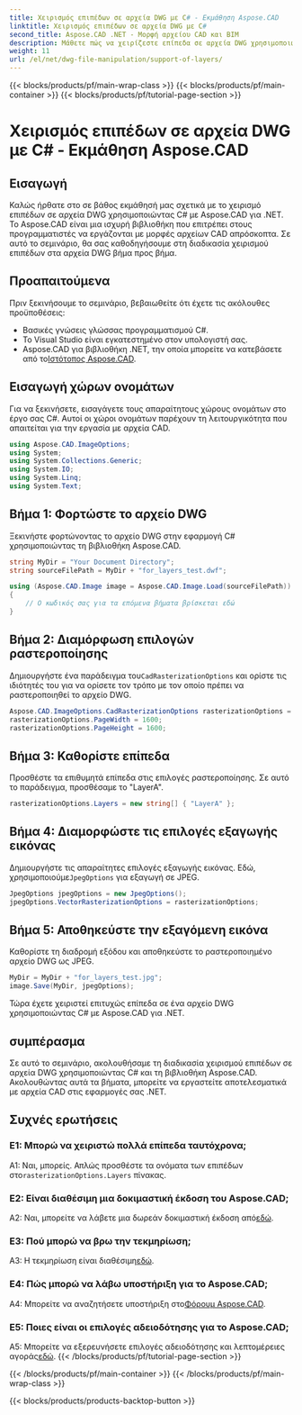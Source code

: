 ```yaml
---
title: Χειρισμός επιπέδων σε αρχεία DWG με C# - Εκμάθηση Aspose.CAD
linktitle: Χειρισμός επιπέδων σε αρχεία DWG με C#
second_title: Aspose.CAD .NET - Μορφή αρχείου CAD και BIM
description: Μάθετε πώς να χειρίζεστε επίπεδα σε αρχεία DWG χρησιμοποιώντας C# με το Aspose.CAD για .NET. Οδηγός βήμα προς βήμα για αποτελεσματική διαχείριση αρχείων CAD.
weight: 11
url: /el/net/dwg-file-manipulation/support-of-layers/
---
```


{{< blocks/products/pf/main-wrap-class >}}
{{< blocks/products/pf/main-container >}}
{{< blocks/products/pf/tutorial-page-section >}}

# Χειρισμός επιπέδων σε αρχεία DWG με C# - Εκμάθηση Aspose.CAD

## Εισαγωγή

Καλώς ήρθατε στο σε βάθος εκμάθησή μας σχετικά με το χειρισμό επιπέδων σε αρχεία DWG χρησιμοποιώντας C# με Aspose.CAD για .NET. Το Aspose.CAD είναι μια ισχυρή βιβλιοθήκη που επιτρέπει στους προγραμματιστές να εργάζονται με μορφές αρχείων CAD απρόσκοπτα. Σε αυτό το σεμινάριο, θα σας καθοδηγήσουμε στη διαδικασία χειρισμού επιπέδων στα αρχεία DWG βήμα προς βήμα.

## Προαπαιτούμενα

Πριν ξεκινήσουμε το σεμινάριο, βεβαιωθείτε ότι έχετε τις ακόλουθες προϋποθέσεις:

- Βασικές γνώσεις γλώσσας προγραμματισμού C#.
- Το Visual Studio είναι εγκατεστημένο στον υπολογιστή σας.
-  Aspose.CAD για βιβλιοθήκη .NET, την οποία μπορείτε να κατεβάσετε από το[Ιστότοπος Aspose.CAD](https://releases.aspose.com/cad/net/).

## Εισαγωγή χώρων ονομάτων

Για να ξεκινήσετε, εισαγάγετε τους απαραίτητους χώρους ονομάτων στο έργο σας C#. Αυτοί οι χώροι ονομάτων παρέχουν τη λειτουργικότητα που απαιτείται για την εργασία με αρχεία CAD.

```csharp
using Aspose.CAD.ImageOptions;
using System;
using System.Collections.Generic;
using System.IO;
using System.Linq;
using System.Text;
```

## Βήμα 1: Φορτώστε το αρχείο DWG

Ξεκινήστε φορτώνοντας το αρχείο DWG στην εφαρμογή C# χρησιμοποιώντας τη βιβλιοθήκη Aspose.CAD.

```csharp
string MyDir = "Your Document Directory";
string sourceFilePath = MyDir + "for_layers_test.dwf";

using (Aspose.CAD.Image image = Aspose.CAD.Image.Load(sourceFilePath))
{
    // Ο κωδικός σας για τα επόμενα βήματα βρίσκεται εδώ
}
```

## Βήμα 2: Διαμόρφωση επιλογών ραστεροποίησης

 Δημιουργήστε ένα παράδειγμα του`CadRasterizationOptions` και ορίστε τις ιδιότητές του για να ορίσετε τον τρόπο με τον οποίο πρέπει να ραστεροποιηθεί το αρχείο DWG.

```csharp
Aspose.CAD.ImageOptions.CadRasterizationOptions rasterizationOptions = new Aspose.CAD.ImageOptions.CadRasterizationOptions();
rasterizationOptions.PageWidth = 1600;
rasterizationOptions.PageHeight = 1600;
```

## Βήμα 3: Καθορίστε επίπεδα

Προσθέστε τα επιθυμητά επίπεδα στις επιλογές ραστεροποίησης. Σε αυτό το παράδειγμα, προσθέσαμε το "LayerA".

```csharp
rasterizationOptions.Layers = new string[] { "LayerA" };
```

## Βήμα 4: Διαμορφώστε τις επιλογές εξαγωγής εικόνας

 Δημιουργήστε τις απαραίτητες επιλογές εξαγωγής εικόνας. Εδώ, χρησιμοποιούμε`JpegOptions` για εξαγωγή σε JPEG.

```csharp
JpegOptions jpegOptions = new JpegOptions();
jpegOptions.VectorRasterizationOptions = rasterizationOptions;
```

## Βήμα 5: Αποθηκεύστε την εξαγόμενη εικόνα

Καθορίστε τη διαδρομή εξόδου και αποθηκεύστε το ραστεροποιημένο αρχείο DWG ως JPEG.

```csharp
MyDir = MyDir + "for_layers_test.jpg";
image.Save(MyDir, jpegOptions);
```

Τώρα έχετε χειριστεί επιτυχώς επίπεδα σε ένα αρχείο DWG χρησιμοποιώντας C# με Aspose.CAD για .NET.

## συμπέρασμα

Σε αυτό το σεμινάριο, ακολουθήσαμε τη διαδικασία χειρισμού επιπέδων σε αρχεία DWG χρησιμοποιώντας C# και τη βιβλιοθήκη Aspose.CAD. Ακολουθώντας αυτά τα βήματα, μπορείτε να εργαστείτε αποτελεσματικά με αρχεία CAD στις εφαρμογές σας .NET.

## Συχνές ερωτήσεις

### Ε1: Μπορώ να χειριστώ πολλά επίπεδα ταυτόχρονα;

 Α1: Ναι, μπορείς. Απλώς προσθέστε τα ονόματα των επιπέδων στο`rasterizationOptions.Layers` πίνακας.

### Ε2: Είναι διαθέσιμη μια δοκιμαστική έκδοση του Aspose.CAD;

 A2: Ναι, μπορείτε να λάβετε μια δωρεάν δοκιμαστική έκδοση από[εδώ](https://releases.aspose.com/).

### Ε3: Πού μπορώ να βρω την τεκμηρίωση;

 A3: Η τεκμηρίωση είναι διαθέσιμη[εδώ](https://reference.aspose.com/cad/net/).

### Ε4: Πώς μπορώ να λάβω υποστήριξη για το Aspose.CAD;

 A4: Μπορείτε να αναζητήσετε υποστήριξη στο[Φόρουμ Aspose.CAD](https://forum.aspose.com/c/cad/19).

### Ε5: Ποιες είναι οι επιλογές αδειοδότησης για το Aspose.CAD;

 A5: Μπορείτε να εξερευνήσετε επιλογές αδειοδότησης και λεπτομέρειες αγοράς[εδώ](https://purchase.aspose.com/buy).
{{< /blocks/products/pf/tutorial-page-section >}}

{{< /blocks/products/pf/main-container >}}
{{< /blocks/products/pf/main-wrap-class >}}

{{< blocks/products/products-backtop-button >}}
